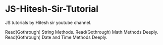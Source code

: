 # JS-Hitesh-Sir-Tutorial
JS tutorials by Hitesh sir youtube channel.

Read(Gothrough) String Methods.
Read(Gothrough) Math Methods Deeply.
Read(Gothrough) Date and Time Methods Deeply.
